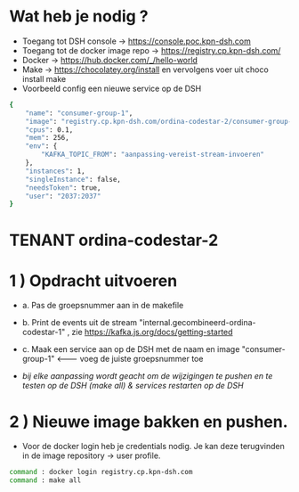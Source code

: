 # Wat heb je nodig ?

- Toegang tot DSH console           -> https://console.poc.kpn-dsh.com
- Toegang tot de docker image repo  -> https://registry.cp.kpn-dsh.com/
- Docker                            -> https://hub.docker.com/_/hello-world
- Make                              -> https://chocolatey.org/install en vervolgens voer uit 
choco install make  
- Voorbeeld config een nieuwe service op de DSH
```bash
{
	"name": "consumer-group-1",
	"image": "registry.cp.kpn-dsh.com/ordina-codestar-2/consumer-group-1:1",
	"cpus": 0.1,
	"mem": 256,
	"env": {
		"KAFKA_TOPIC_FROM": "aanpassing-vereist-stream-invoeren"
	},
	"instances": 1,
	"singleInstance": false,
	"needsToken": true,
	"user": "2037:2037"
}
```

# TENANT ordina-codestar-2

# 1 ) Opdracht uitvoeren
- a. Pas de groepsnummer aan in de makefile
- b. Print de events uit de stream "internal.gecombineerd-ordina-codestar-1" , zie https://kafka.js.org/docs/getting-started
- c. Maak een service aan op de DSH met de naam en image "consumer-group-1" <--- voeg de juiste groepsnummer toe

- *bij elke aanpassing wordt geacht om de wijzigingen te pushen en te testen op de DSH (make all) & services restarten op de DSH*

# 2 ) Nieuwe image bakken en pushen.
- Voor de docker login heb je credentials nodig. Je kan deze terugvinden in de image repository -> user profile.
```sh
command : docker login registry.cp.kpn-dsh.com
command : make all
```